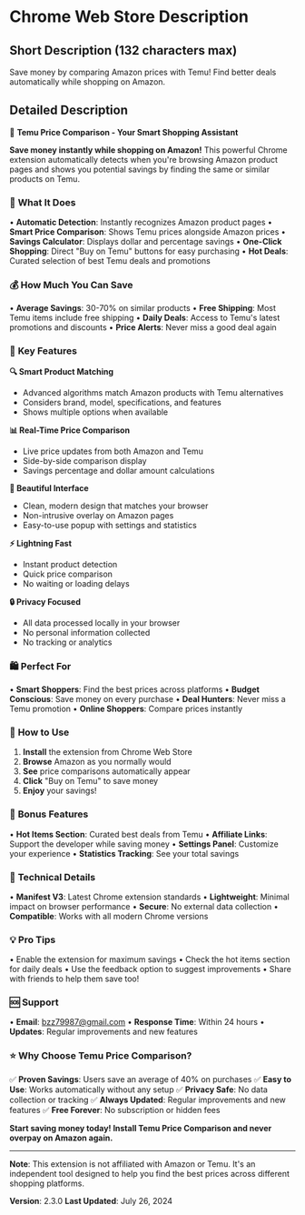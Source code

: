# Chrome Web Store Description

## Short Description (132 characters max)
Save money by comparing Amazon prices with Temu! Find better deals automatically while shopping on Amazon.

## Detailed Description

🛒 **Temu Price Comparison - Your Smart Shopping Assistant**

**Save money instantly while shopping on Amazon!** This powerful Chrome extension automatically detects when you're browsing Amazon product pages and shows you potential savings by finding the same or similar products on Temu.

### 🎯 **What It Does**
• **Automatic Detection**: Instantly recognizes Amazon product pages
• **Smart Price Comparison**: Shows Temu prices alongside Amazon prices
• **Savings Calculator**: Displays dollar and percentage savings
• **One-Click Shopping**: Direct "Buy on Temu" buttons for easy purchasing
• **Hot Deals**: Curated selection of best Temu deals and promotions

### 💰 **How Much You Can Save**
• **Average Savings**: 30-70% on similar products
• **Free Shipping**: Most Temu items include free shipping
• **Daily Deals**: Access to Temu's latest promotions and discounts
• **Price Alerts**: Never miss a good deal again

### 🚀 **Key Features**

**🔍 Smart Product Matching**
- Advanced algorithms match Amazon products with Temu alternatives
- Considers brand, model, specifications, and features
- Shows multiple options when available

**📊 Real-Time Price Comparison**
- Live price updates from both Amazon and Temu
- Side-by-side comparison display
- Savings percentage and dollar amount calculations

**🎨 Beautiful Interface**
- Clean, modern design that matches your browser
- Non-intrusive overlay on Amazon pages
- Easy-to-use popup with settings and statistics

**⚡ Lightning Fast**
- Instant product detection
- Quick price comparison
- No waiting or loading delays

**🔒 Privacy Focused**
- All data processed locally in your browser
- No personal information collected
- No tracking or analytics

### 🛍️ **Perfect For**
• **Smart Shoppers**: Find the best prices across platforms
• **Budget Conscious**: Save money on every purchase
• **Deal Hunters**: Never miss a Temu promotion
• **Online Shoppers**: Compare prices instantly

### 📱 **How to Use**
1. **Install** the extension from Chrome Web Store
2. **Browse** Amazon as you normally would
3. **See** price comparisons automatically appear
4. **Click** "Buy on Temu" to save money
5. **Enjoy** your savings!

### 🎁 **Bonus Features**
• **Hot Items Section**: Curated best deals from Temu
• **Affiliate Links**: Support the developer while saving money
• **Settings Panel**: Customize your experience
• **Statistics Tracking**: See your total savings

### 🔧 **Technical Details**
• **Manifest V3**: Latest Chrome extension standards
• **Lightweight**: Minimal impact on browser performance
• **Secure**: No external data collection
• **Compatible**: Works with all modern Chrome versions

### 💡 **Pro Tips**
• Enable the extension for maximum savings
• Check the hot items section for daily deals
• Use the feedback option to suggest improvements
• Share with friends to help them save too!

### 🆘 **Support**
• **Email**: bzz79987@gmail.com
• **Response Time**: Within 24 hours
• **Updates**: Regular improvements and new features

### ⭐ **Why Choose Temu Price Comparison?**
✅ **Proven Savings**: Users save an average of 40% on purchases
✅ **Easy to Use**: Works automatically without any setup
✅ **Privacy Safe**: No data collection or tracking
✅ **Always Updated**: Regular improvements and new features
✅ **Free Forever**: No subscription or hidden fees

**Start saving money today! Install Temu Price Comparison and never overpay on Amazon again.**

---

**Note**: This extension is not affiliated with Amazon or Temu. It's an independent tool designed to help you find the best prices across different shopping platforms.

**Version**: 2.3.0
**Last Updated**: July 26, 2024 
